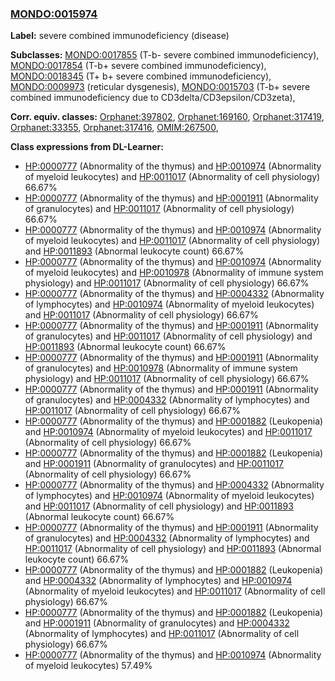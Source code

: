 
### [MONDO:0015974](http://purl.obolibrary.org/obo/MONDO_0015974)
**Label:** severe combined immunodeficiency (disease)

**Subclasses:** [MONDO:0017855](http://purl.obolibrary.org/obo/MONDO_0017855) (T-b- severe combined immunodeficiency), [MONDO:0017854](http://purl.obolibrary.org/obo/MONDO_0017854) (T-b+ severe combined immunodeficiency), [MONDO:0018345](http://purl.obolibrary.org/obo/MONDO_0018345) (T+ b+ severe combined immunodeficiency), [MONDO:0009973](http://purl.obolibrary.org/obo/MONDO_0009973) (reticular dysgenesis), [MONDO:0015703](http://purl.obolibrary.org/obo/MONDO_0015703) (T-b+ severe combined immunodeficiency due to CD3delta/CD3epsilon/CD3zeta), 

**Corr. equiv. classes:** [Orphanet:397802](http://www.orpha.net/ORDO/Orphanet_397802), [Orphanet:169160](http://www.orpha.net/ORDO/Orphanet_169160), [Orphanet:317419](http://www.orpha.net/ORDO/Orphanet_317419), [Orphanet:33355](http://www.orpha.net/ORDO/Orphanet_33355), [Orphanet:317416](http://www.orpha.net/ORDO/Orphanet_317416), [OMIM:267500](http://purl.obolibrary.org/obo/OMIM_267500), 

**Class expressions from DL-Learner:**

- [HP:0000777](http://purl.obolibrary.org/obo/HP_0000777) (Abnormality of the thymus) and [HP:0010974](http://purl.obolibrary.org/obo/HP_0010974) (Abnormality of myeloid leukocytes) and [HP:0011017](http://purl.obolibrary.org/obo/HP_0011017) (Abnormality of cell physiology) 66.67%
- [HP:0000777](http://purl.obolibrary.org/obo/HP_0000777) (Abnormality of the thymus) and [HP:0001911](http://purl.obolibrary.org/obo/HP_0001911) (Abnormality of granulocytes) and [HP:0011017](http://purl.obolibrary.org/obo/HP_0011017) (Abnormality of cell physiology) 66.67%
- [HP:0000777](http://purl.obolibrary.org/obo/HP_0000777) (Abnormality of the thymus) and [HP:0010974](http://purl.obolibrary.org/obo/HP_0010974) (Abnormality of myeloid leukocytes) and [HP:0011017](http://purl.obolibrary.org/obo/HP_0011017) (Abnormality of cell physiology) and [HP:0011893](http://purl.obolibrary.org/obo/HP_0011893) (Abnormal leukocyte count) 66.67%
- [HP:0000777](http://purl.obolibrary.org/obo/HP_0000777) (Abnormality of the thymus) and [HP:0010974](http://purl.obolibrary.org/obo/HP_0010974) (Abnormality of myeloid leukocytes) and [HP:0010978](http://purl.obolibrary.org/obo/HP_0010978) (Abnormality of immune system physiology) and [HP:0011017](http://purl.obolibrary.org/obo/HP_0011017) (Abnormality of cell physiology) 66.67%
- [HP:0000777](http://purl.obolibrary.org/obo/HP_0000777) (Abnormality of the thymus) and [HP:0004332](http://purl.obolibrary.org/obo/HP_0004332) (Abnormality of lymphocytes) and [HP:0010974](http://purl.obolibrary.org/obo/HP_0010974) (Abnormality of myeloid leukocytes) and [HP:0011017](http://purl.obolibrary.org/obo/HP_0011017) (Abnormality of cell physiology) 66.67%
- [HP:0000777](http://purl.obolibrary.org/obo/HP_0000777) (Abnormality of the thymus) and [HP:0001911](http://purl.obolibrary.org/obo/HP_0001911) (Abnormality of granulocytes) and [HP:0011017](http://purl.obolibrary.org/obo/HP_0011017) (Abnormality of cell physiology) and [HP:0011893](http://purl.obolibrary.org/obo/HP_0011893) (Abnormal leukocyte count) 66.67%
- [HP:0000777](http://purl.obolibrary.org/obo/HP_0000777) (Abnormality of the thymus) and [HP:0001911](http://purl.obolibrary.org/obo/HP_0001911) (Abnormality of granulocytes) and [HP:0010978](http://purl.obolibrary.org/obo/HP_0010978) (Abnormality of immune system physiology) and [HP:0011017](http://purl.obolibrary.org/obo/HP_0011017) (Abnormality of cell physiology) 66.67%
- [HP:0000777](http://purl.obolibrary.org/obo/HP_0000777) (Abnormality of the thymus) and [HP:0001911](http://purl.obolibrary.org/obo/HP_0001911) (Abnormality of granulocytes) and [HP:0004332](http://purl.obolibrary.org/obo/HP_0004332) (Abnormality of lymphocytes) and [HP:0011017](http://purl.obolibrary.org/obo/HP_0011017) (Abnormality of cell physiology) 66.67%
- [HP:0000777](http://purl.obolibrary.org/obo/HP_0000777) (Abnormality of the thymus) and [HP:0001882](http://purl.obolibrary.org/obo/HP_0001882) (Leukopenia) and [HP:0010974](http://purl.obolibrary.org/obo/HP_0010974) (Abnormality of myeloid leukocytes) and [HP:0011017](http://purl.obolibrary.org/obo/HP_0011017) (Abnormality of cell physiology) 66.67%
- [HP:0000777](http://purl.obolibrary.org/obo/HP_0000777) (Abnormality of the thymus) and [HP:0001882](http://purl.obolibrary.org/obo/HP_0001882) (Leukopenia) and [HP:0001911](http://purl.obolibrary.org/obo/HP_0001911) (Abnormality of granulocytes) and [HP:0011017](http://purl.obolibrary.org/obo/HP_0011017) (Abnormality of cell physiology) 66.67%
- [HP:0000777](http://purl.obolibrary.org/obo/HP_0000777) (Abnormality of the thymus) and [HP:0004332](http://purl.obolibrary.org/obo/HP_0004332) (Abnormality of lymphocytes) and [HP:0010974](http://purl.obolibrary.org/obo/HP_0010974) (Abnormality of myeloid leukocytes) and [HP:0011017](http://purl.obolibrary.org/obo/HP_0011017) (Abnormality of cell physiology) and [HP:0011893](http://purl.obolibrary.org/obo/HP_0011893) (Abnormal leukocyte count) 66.67%
- [HP:0000777](http://purl.obolibrary.org/obo/HP_0000777) (Abnormality of the thymus) and [HP:0001911](http://purl.obolibrary.org/obo/HP_0001911) (Abnormality of granulocytes) and [HP:0004332](http://purl.obolibrary.org/obo/HP_0004332) (Abnormality of lymphocytes) and [HP:0011017](http://purl.obolibrary.org/obo/HP_0011017) (Abnormality of cell physiology) and [HP:0011893](http://purl.obolibrary.org/obo/HP_0011893) (Abnormal leukocyte count) 66.67%
- [HP:0000777](http://purl.obolibrary.org/obo/HP_0000777) (Abnormality of the thymus) and [HP:0001882](http://purl.obolibrary.org/obo/HP_0001882) (Leukopenia) and [HP:0004332](http://purl.obolibrary.org/obo/HP_0004332) (Abnormality of lymphocytes) and [HP:0010974](http://purl.obolibrary.org/obo/HP_0010974) (Abnormality of myeloid leukocytes) and [HP:0011017](http://purl.obolibrary.org/obo/HP_0011017) (Abnormality of cell physiology) 66.67%
- [HP:0000777](http://purl.obolibrary.org/obo/HP_0000777) (Abnormality of the thymus) and [HP:0001882](http://purl.obolibrary.org/obo/HP_0001882) (Leukopenia) and [HP:0001911](http://purl.obolibrary.org/obo/HP_0001911) (Abnormality of granulocytes) and [HP:0004332](http://purl.obolibrary.org/obo/HP_0004332) (Abnormality of lymphocytes) and [HP:0011017](http://purl.obolibrary.org/obo/HP_0011017) (Abnormality of cell physiology) 66.67%
- [HP:0000777](http://purl.obolibrary.org/obo/HP_0000777) (Abnormality of the thymus) and [HP:0010974](http://purl.obolibrary.org/obo/HP_0010974) (Abnormality of myeloid leukocytes) 57.49%


